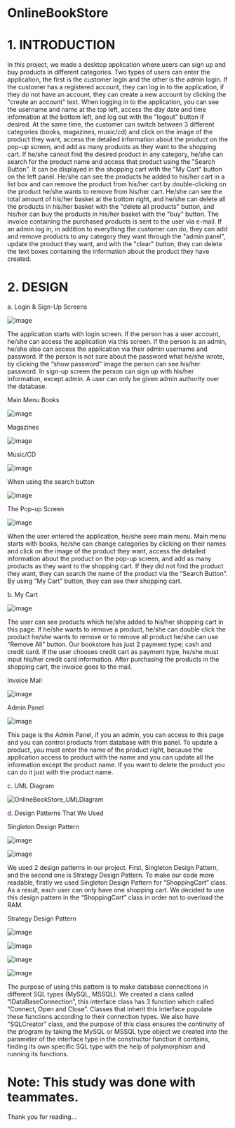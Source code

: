 # OnlineBookStore
 
 # 1. INTRODUCTION
 
In this project, we made a desktop application where users can sign up and buy products in
different categories. Two types of users can enter the application, the first is the customer login
and the other is the admin login. If the customer has a registered account, they can log in to the
application, if they do not have an account, they can create a new account by clicking the
"create an account" text. When logging in to the application, you can see the username and
name at the top left, access the day date and time information at the bottom left, and log out
with the "logout" button if desired. At the same time, the customer can switch between 3
different categories (books, magazines, music/cd) and click on the image of the product they
want, access the detailed information about the product on the pop-up screen, and add as many
products as they want to the shopping cart. If he/she cannot find the desired product in any
category, he/she can search for the product name and access that product using the "Search
Button". It can be displayed in the shopping cart with the "My Cart" button on the left panel.
He/she can see the products he added to his/her cart in a list box and can remove the product
from his/her cart by double-clicking on the product he/she wants to remove from his/her cart.
He/she can see the total amount of his/her basket at the bottom right, and he/she can delete all
the products in his/her basket with the "delete all products" button, and his/her can buy the
products in his/her basket with the "buy" button. The invoice containing the purchased products
is sent to the user via e-mail. If an admin log in, in addition to everything the customer can do,
they can add and remove products to any category they want through the "admin panel", update
the product they want, and with the "clear" button, they can delete the text boxes containing
the information about the product they have created.

# 2. DESIGN

a. Login & Sign-Up Screens

![image](https://user-images.githubusercontent.com/93661411/140268351-db04c1a1-d1a6-485d-95f3-9207397bc06c.png)

The application starts with login screen. If the person has a user account, he/she can access the
application via this screen. If the person is an admin, he/she also can access the application via
their admin username and password. If the person is not sure about the password what he/she
wrote, by clicking the “show password” image the person can see his/her password. In sign-up
screen the person can sign up with his/her information, except admin. A user can only be given
admin authority over the database.

Main Menu
Books

![image](https://user-images.githubusercontent.com/93661411/140268412-e4df2424-72f2-4e69-9790-8408f3bba49f.png)

Magazines

![image](https://user-images.githubusercontent.com/93661411/140268423-bfa743fb-b433-4457-b1d7-fdb3b8b55773.png)

Music/CD

![image](https://user-images.githubusercontent.com/93661411/140268517-a7af58eb-a2f1-4281-9482-38bfc3e64188.png)

When using the search button

![image](https://user-images.githubusercontent.com/93661411/140268540-267b24dc-d876-4549-a1a3-a057ef390f90.png)

The Pop-up Screen

![image](https://user-images.githubusercontent.com/93661411/140268561-1941ada3-c800-40a9-ad9e-96bc50ab38f8.png)


When the user entered the application, he/she sees main menu. Main menu starts with books,
he/she can change categories by clicking on their names and click on the image of the product
they want, access the detailed information about the product on the pop-up screen, and add as
many products as they want to the shopping cart. If they did not find the product they want,
they can search the name of the product via the “Search Button”. By using “My Cart” button,
they can see their shopping cart. 

b. My Cart

![image](https://user-images.githubusercontent.com/93661411/140268603-8444e449-9256-4007-a4e2-91c9eb93d731.png)

The user can see products which he/she added to his/her shopping cart in this page. If
he/she wants to remove a product, he/she can double click the product he/she wants to
remove or to remove all product he/she can use “Remove All” button. Our bookstore
has just 2 payment type; cash and credit card. If the user chooses credit cart as payment
type, he/she must input his/her credit card information. After purchasing the products
in the shopping cart, the invoice goes to the mail.

Invoice Mail

![image](https://user-images.githubusercontent.com/93661411/140268622-5d3177de-7335-4daa-830e-6bee8c717442.png)

Admin Panel

![image](https://user-images.githubusercontent.com/93661411/140268662-511f0923-e124-47b1-91a4-a15b99a3b2e9.png)

This page is the Admin Panel, if you an admin, you can access to this page and you can
control products from database with this panel. To update a product, you must enter the
name of the product right, because the application access to product with the name and 
you can update all the information except the product name. If you want to delete the
product you can do it just with the product name.


c. UML Diagram

![OnlineBookStore_UMLDiagram](https://user-images.githubusercontent.com/93661411/140268728-99265448-4377-47b8-a250-a18d2dc68a1c.png)


d. Design Patterns That We Used

Singleton Design Pattern

![image](https://user-images.githubusercontent.com/93661411/140268766-e6515f5e-5ffc-40d4-b548-9fc489354d8b.png)

![image](https://user-images.githubusercontent.com/93661411/140268775-14d59eb4-9c6d-4eaa-8277-045103c68b32.png)

We used 2 design patterns in our project. First, Singleton Design Pattern, and the second
one is Strategy Design Pattern. To make our code more readable, firstly we used
Singleton Design Pattern for “ShoppingCart” class. As a result, each user can only have
one shopping cart. We decided to use this design pattern in the “ShoppingCart” class in
order not to overload the RAM.

Strategy Design Pattern

![image](https://user-images.githubusercontent.com/93661411/140268799-f9444283-0652-43f4-a4d4-8711f910e24b.png)

![image](https://user-images.githubusercontent.com/93661411/140268813-87bdeecf-b2d2-4195-b815-65e09a43b30f.png)

![image](https://user-images.githubusercontent.com/93661411/140268824-4003ca5f-e4b3-4483-a49a-35afc578bc4b.png)

![image](https://user-images.githubusercontent.com/93661411/140268836-5aba28c2-7bb9-409f-ba49-4d59b68b9e93.png)

The purpose of using this pattern is to make database connections in different SQL types
(MySQL, MSSQL). We created a class called “IDataBaseConnection”, this interface class has
3 function which called “Connect, Open and Close”. Classes that inherit this interface populate
these functions according to their connection types. We also have “SQLCreator” class, and the
purpose of this class ensures the continuity of the program by taking the MySQL or MSSQL
type object we created into the parameter of the interface type in the constructor function it
contains, finding its own specific SQL type with the help of polymorphism and running its
functions.

# Note: This study was done with teammates.

Thank you for reading...






